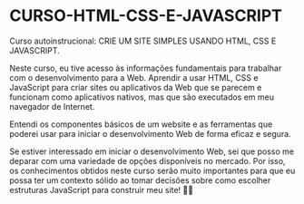 # CURSO-HTML-CSS-E-JAVASCRIPT
Curso autoinstrucional: CRIE UM SITE SIMPLES USANDO HTML, CSS E JAVASCRIPT.

Neste curso, eu tive acesso às informações fundamentais para trabalhar com o desenvolvimento para a Web. Aprendir a usar HTML, CSS e JavaScript para criar sites ou aplicativos da Web que se parecem e funcionam como aplicativos nativos, mas que são executados em meu navegador de Internet.

Entendi os componentes básicos de um website e as ferramentas que poderei usar para iniciar o desenvolvimento Web de forma eficaz e segura.

Se estiver interessado em iniciar o desenvolvimento Web, sei que posso me deparar com uma variedade de opções disponíveis no mercado. Por isso, os conhecimentos obtidos neste curso serão muito importantes para que eu possa ter um contexto sólido ao tomar decisões sobre como escolher estruturas JavaScript para construir meu site! 👩‍💻

